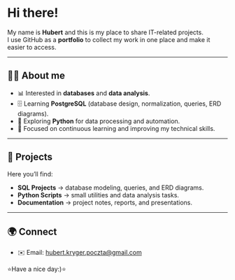 # Hi there! 

My name is **Hubert** and this is my place to share IT-related projects.  
I use GitHub as a **portfolio** to collect my work in one place and make it easier to access.   

---

## 👨‍💻 About me
- 📊 Interested in **databases** and **data analysis**.  
- 🗄️ Learning **PostgreSQL** (database design, normalization, queries, ERD diagrams).  
- 🐍 Exploring **Python** for data processing and automation.  
- 🌱 Focused on continuous learning and improving my technical skills.  

---

## 📂 Projects
Here you’ll find:
- **SQL Projects** → database modeling, queries, and ERD diagrams.  
- **Python Scripts** → small utilities and data analysis tasks.  
- **Documentation** → project notes, reports, and presentations.  

---

## 🌍 Connect
- ✉️ Email: [hubert.kryger.poczta@gmail.com](mailto:hubert.kryger.poczta@gmail.com) 



⭐Have a nice day:)⭐
